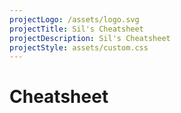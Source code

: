 ```yaml
---
projectLogo: /assets/logo.svg
projectTitle: Sil's Cheatsheet
projectDescription: Sil's Cheatsheet
projectStyle: assets/custom.css
---
```


# Cheatsheet
